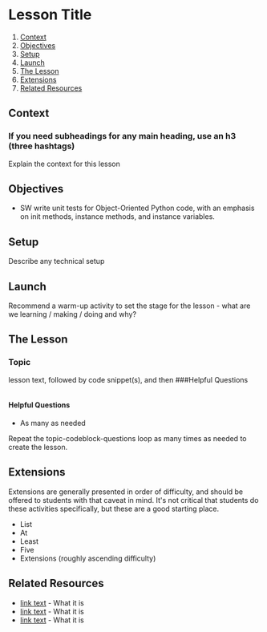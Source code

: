 # Lesson Title

1. [Context](#context)
2. [Objectives](#objectives)
3. [Setup](#setup)
4. [Launch](#launch)
5. [The Lesson](#the-lesson)
6. [Extensions](#extensions)
6. [Related Resources](#related-resources)

## Context

### If you need subheadings for any main heading, use an h3 (three hashtags)

Explain the context for this lesson

## Objectives

* SW write unit tests for Object-Oriented Python code, with an emphasis on init methods, instance methods, and instance variables.

## Setup

Describe any technical setup

## Launch

Recommend a warm-up activity to set the stage for the lesson - what are we learning / making / doing and why?

## The Lesson

### Topic 

lesson text, followed by code snippet(s), and then ###Helpful Questions

```html

```

#### Helpful Questions
* As many as needed

Repeat the topic-codeblock-questions loop as many times as needed to create the lesson.

## Extensions

Extensions are generally presented in order of difficulty, and should be offered to students with that caveat in mind. It's not critical that students do these activities specifically, but these are a good starting place. 
* List
* At
* Least
* Five
* Extensions (roughly ascending difficulty)

## Related Resources

* [link text](linkurl) - What it is
* [link text](linkurl) - What it is
* [link text](linkurl) - What it is

